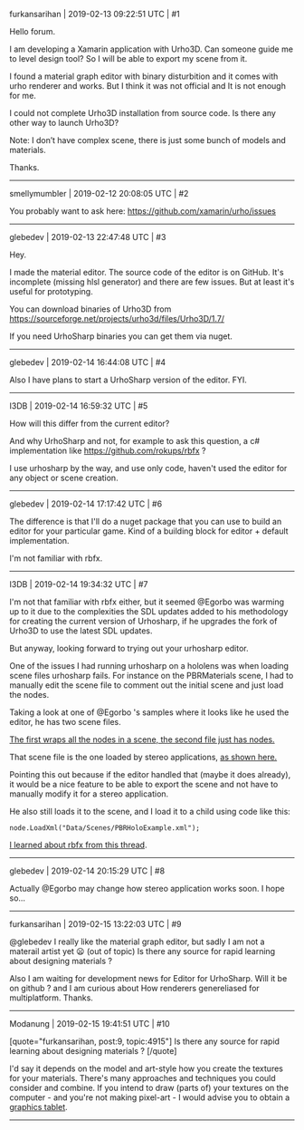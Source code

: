 furkansarihan | 2019-02-13 09:22:51 UTC | #1

Hello forum. 

I am developing a Xamarin application with Urho3D. Can someone guide me to level design tool? So I will be able to export my scene from it.

I found a material graph editor with binary disturbition and it comes with urho renderer and works. But I think it was not official and It is not enough for me.

I could not complete Urho3D installation from source code. Is there any other way to launch Urho3D?

Note: I don’t have complex scene, there is just some bunch of models and materials.

Thanks.

-------------------------

smellymumbler | 2019-02-12 20:08:05 UTC | #2

You probably want to ask here: https://github.com/xamarin/urho/issues

-------------------------

glebedev | 2019-02-13 22:47:48 UTC | #3

Hey.

I made the material editor. The source code of the editor is on GitHub. It's incomplete (missing hlsl generator) and there are few issues. But at least it's useful for prototyping.

You can download binaries of Urho3D from https://sourceforge.net/projects/urho3d/files/Urho3D/1.7/

If you need UrhoSharp binaries you can get them via nuget.

-------------------------

glebedev | 2019-02-14 16:44:08 UTC | #4

Also I have plans to start a UrhoSharp version of the editor. FYI.

-------------------------

I3DB | 2019-02-14 16:59:32 UTC | #5

How will this differ from the current editor?

And why UrhoSharp and not, for example to ask this question, a c# implementation like https://github.com/rokups/rbfx ?

I use urhosharp by the way, and use only code, haven't used the editor for any object or scene creation.

-------------------------

glebedev | 2019-02-14 17:17:42 UTC | #6

The difference is that I'll do a nuget package that you can use to build an editor for your particular game. Kind of a building block for editor + default implementation.

I'm not familiar with rbfx.

-------------------------

I3DB | 2019-02-14 19:34:32 UTC | #7

I'm not that familiar with rbfx either, but it seemed @Egorbo was warming up to it due to the complexities the SDL updates added to his methodology for creating the current version of Urhosharp, if he upgrades the fork of Urho3D to use the latest SDL updates.

But anyway, looking forward to trying out your urhosharp editor. 

One of the issues I had running urhosharp on a hololens was when loading scene files urhosharp fails. For instance on the PBRMaterials scene, I had to manually edit the scene file to comment out the initial scene and just load the nodes.

Taking a look at one of @Egorbo 's samples where it looks like he used the editor, he has two scene files.

[The first wraps all the nodes in a scene, the second file just has nodes.](https://github.com/EgorBo/SimpleUrhoRoomScene/tree/master/Assets/Scenes)

That scene file is the one loaded by stereo applications, [as shown here.](https://github.com/EgorBo/SimpleUrhoRoomScene/blob/d023ffca76f0e83708e2ce9055da077b0d8db65f/SimpleUrhoRoomScene.MixedRealityPortal/Program.cs#L44)

Pointing this out because if the editor handled that (maybe it does already), it would be a nice feature to be able to export the scene and not have to manually modify it for a stereo application.

He also still loads it to the scene, and I load it to a child using code like this:
```
node.LoadXml("Data/Scenes/PBRHoloExample.xml");
```

[I learned about rbfx from this thread](https://discourse.urho3d.io/t/net-bindings-for-urho3d/4119).

-------------------------

glebedev | 2019-02-14 20:15:29 UTC | #8

Actually @Egorbo may change how stereo application works soon. I hope so...

-------------------------

furkansarihan | 2019-02-15 13:22:03 UTC | #9

@glebedev I really like the material graph editor, but sadly I am not a materail artist yet :frowning: (out of topic) Is there any source for rapid learning about designing materials ?

Also I am waiting for development news for Editor for UrhoSharp. Will it be on github ? and I am curious about How renderers genereliased for multiplatform. Thanks.

-------------------------

Modanung | 2019-02-15 19:41:51 UTC | #10

[quote="furkansarihan, post:9, topic:4915"]
Is there any source for rapid learning about designing materials ?
[/quote]

I'd say it depends on the model and art-style how you create the textures for your materials. There's many approaches and techniques you could consider and combine. If you intend to draw (parts of) your textures on the computer - and you're not making pixel-art - I would advise you to obtain a [graphics tablet](https://en.wikipedia.org/wiki/Graphics_tablet).

-------------------------

